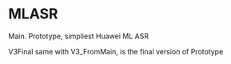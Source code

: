 # MLASR
Main. Prototype, simpliest Huawei ML ASR

V3Final same with V3_FromMain, is the final version of Prototype
